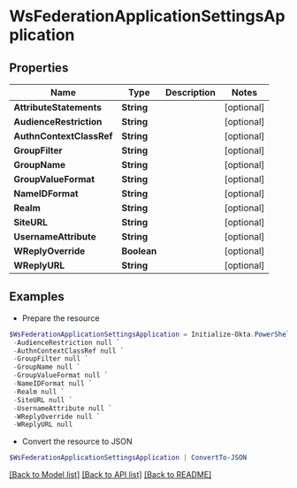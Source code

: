 # WsFederationApplicationSettingsApplication
## Properties

Name | Type | Description | Notes
------------ | ------------- | ------------- | -------------
**AttributeStatements** | **String** |  | [optional] 
**AudienceRestriction** | **String** |  | [optional] 
**AuthnContextClassRef** | **String** |  | [optional] 
**GroupFilter** | **String** |  | [optional] 
**GroupName** | **String** |  | [optional] 
**GroupValueFormat** | **String** |  | [optional] 
**NameIDFormat** | **String** |  | [optional] 
**Realm** | **String** |  | [optional] 
**SiteURL** | **String** |  | [optional] 
**UsernameAttribute** | **String** |  | [optional] 
**WReplyOverride** | **Boolean** |  | [optional] 
**WReplyURL** | **String** |  | [optional] 

## Examples

- Prepare the resource
```powershell
$WsFederationApplicationSettingsApplication = Initialize-Okta.PowerShellWsFederationApplicationSettingsApplication  -AttributeStatements null `
 -AudienceRestriction null `
 -AuthnContextClassRef null `
 -GroupFilter null `
 -GroupName null `
 -GroupValueFormat null `
 -NameIDFormat null `
 -Realm null `
 -SiteURL null `
 -UsernameAttribute null `
 -WReplyOverride null `
 -WReplyURL null
```

- Convert the resource to JSON
```powershell
$WsFederationApplicationSettingsApplication | ConvertTo-JSON
```

[[Back to Model list]](../README.md#documentation-for-models) [[Back to API list]](../README.md#documentation-for-api-endpoints) [[Back to README]](../README.md)

